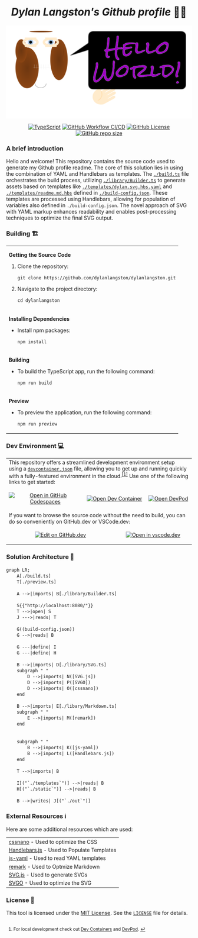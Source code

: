 <h1 align="center"><strong><em>Dylan Langston's Github profile</em> 🙋‍♂️</strong></h1>
<a href="https://github.com/dylanlangston/dylanlangston/" title="Dylan Langston's Github profile 🙋‍♂️">
  <p align="center">
    <img src="../dylan.svg" alt="Dylan Langston's Github profile 🙋‍♂️" align="center"></img>
  </p>
</a>

<p align="center">
  <a href="https://www.typescriptlang.org/"><img alt="TypeScript" src="https://img.shields.io/badge/TypeScript-3178C6?logo=typescript&logoColor=fff&style=flat-square"></a>
  <a href="https://github.com/dylanlangston/dylanlangston/actions/workflows/build.yml"><img alt="GitHub Workflow CI/CD" src="https://img.shields.io/github/actions/workflow/status/dylanlangston/dylanlangston/build.yml?label=CI%2FCD&style=flat-square"></a>
  <a href="https://github.com/dylanlangston/dylanlangston/blob/main/LICENSE"><img alt="GitHub License" src="https://img.shields.io/github/license/dylanlangston/dylanlangston?label=License&style=flat-square"></a>
  <a href="https://api.github.com/repos/dylanlangston/dylanlangston"><img alt="GitHub repo size" src="https://img.shields.io/github/repo-size/dylanlangston/dylanlangston?label=Repo%20Size&style=flat-square"></a>
</p>

### A brief introduction
Hello and welcome! This repository contains the source code used to generate my Github profile readme. The core of this solution lies in using the combination of YAML and Handlebars as templates. The [`./build.ts`](./build.ts) file orchestrates the build process, utilizing [`./library/Builder.ts`](./library/Builder.ts) to generate assets based on templates like [`./templates/dylan.svg.hbs.yaml`](./templates/dylan.svg.hbs.yaml) and [`./templates/readme.md.hbs`](./templates/readme.md.hbsl) defined in [`./build-config.json`](./build-config.json). These templates are processed using Handlebars, allowing for population of variables also defined in `./build-config.json`. The novel approach of SVG with YAML markup enhances readability and enables post-processing techniques to optimize the final SVG output.

### Building 🏗️

<table>
  <tr>
    <td>

__Getting the Source Code__
1. Clone the repository: 
    ```
    git clone https://github.com/dylanlangston/dylanlangston.git
    ```
2. Navigate to the project directory:
    ```
    cd dylanlangston
    ```

    </td>
  </tr>
  <tr></tr>
  <tr>
    <td>

__Installing Dependencies__
* Install npm packages:
   ```
   npm install
   ```

    </td>
  </tr>
  <tr></tr>
  <tr>
    <td>

__Building__

* To build the TypeScript app, run the following command:
    ```
    npm run build
    ```

    </td>
  </tr>
  <tr></tr>
  <tr>
    <td>

__Preview__
* To preview the application, run the following command:
    ```
    npm run preview
    ```

    </td>
  </tr>
</table>

### Dev Environment 💻
<table>
  <tr>
    <td colspan="6">
      This repository offers a streamlined development environment setup using a <a href=".devcontainer/devcontainer.json"><code>devcontainer.json</code></a> file, allowing you to get up and running quickly with a fully-featured environment in the cloud.<sup><a href="#local-development" id="fnref-local-development">[1]</a></sup> Use one of the following links to get started:
    </td>
  </tr>
  <tr>
    <td colspan="2">
      <p align="center">
        <a href="https://codespaces.new/dylanlangston/dylanlangston"><img src="https://img.shields.io/static/v1?style=for-the-badge&label=&message=Open+GitHub+Codespaces&color=lightgrey&logo=github" alt="Open in GitHub Codespaces"></a>
      </p>
    </td>
    <td colspan="2">
      <p align="center">
        <a href="https://vscode.dev/redirect?url=vscode://ms-vscode-remote.remote-containers/cloneInVolume?url=https://github.com/dylanlangston/dylanlangston"><img src="https://img.shields.io/static/v1?style=for-the-badge&label=&message=Open+Dev+Container&color=blue&logo=visualstudiocode" alt="Open Dev Container"></a>
      </p>
    </td>
    <td colspan="2">
      <p align="center">
        <a href="https://devpod.sh/open#https://github.com/dylanlangston/dylanlangston"><img src="https://img.shields.io/static/v1?style=for-the-badge&label=&message=Open+DevPod&color=9933CC&logo=devdotto" alt="Open DevPod"></a>
      </p>
    </td>
  </tr>
  <tr>
    <td colspan="6">
      If you want to browse the source code without the need to build, you can do so conveniently on GitHub.dev or VSCode.dev:
    </td>
  </tr>
  <tr>
    <td colspan="3">
      <p align="center">
        <a href="https://github.dev/dylanlangston/dylanlangston"><img src="https://img.shields.io/static/v1?style=for-the-badge&label=&message=View+on+GitHub.dev&color=lightgrey&logo=github" alt="Edit on GitHub.dev"></a>
      </p>
    </td>
    <td colspan="3">
      <p align="center">
        <a href="https://vscode.dev/github/dylanlangston/dylanlangston"><img src="https://img.shields.io/static/v1?style=for-the-badge&label=&message=View+on+VSCode.dev&color=blue&logo=visualstudiocode" alt="Open in vscode.dev"></a>
      </p>
    </td>
  </tr>
</table>
</p>

### Solution Architecture 🏰
```mermaid
graph LR;
    A[./build.ts]
    T[./preview.ts]
    
    A -->|imports| B[./library/Builder.ts]

    S{{"http://localhost:8080/"}}
    T -->|open| S
    J --->|reads| T

    G((build-config.json))
    G -->|reads| B

    G ---|define| I
    G ---|define| H

    B -->|imports| D[./library/SVG.ts]
    subgraph " "
        D -->|imports| N([SVG.js])
        D -->|imports| P([SVGO])
        D -->|imports| O([cssnano])
    end

    B -->|imports| E[./libary/Markdown.ts]
    subgraph " "
        E -->|imports| M([remark])
    end


    subgraph " "
        B -->|imports| K([js-yaml])
        B -->|imports| L([Handlebars.js])
    end
        
    T -->|imports| B

    I[("`./templates`")] -->|reads| B
    H[("`./static`")] -->|reads| B

    B -->|writes| J[("`./out`")]
```

### External Resources ℹ️
Here are some additional resources which are used:
<table>
  <tr>
    <td><a href="https://github.com/cssnano/cssnano">cssnano</a> - Used to optimize the CSS</td>
  </tr>
  <tr>
    <td><a href="https://github.com/handlebars-lang/handlebars.js">Handlebars.js</a> - Used to Populate Templates</td>
  </tr>
  <tr>
    <td><a href="https://github.com/nodeca/js-yaml">js-yaml</a> - Used to read YAML templates</td>
  </tr>
  <tr>
    <td><a href="https://github.com/remarkjs/remark">remark</a> - Used to Optmize Markdown</td>
  </tr>
  <tr>
    <td><a href="https://github.com/svgdotjs/svg.js">SVG.js</a> - Used to generate SVGs</td>
  </tr>
  <tr>
    <td><a href="https://github.com/svg/svgo">SVGO</a> - Used to optimize the SVG</td>
  </tr>
</table>

### License 📜
This tool is licensed under the [MIT License](https://opensource.org/licenses/MIT). See the [`LICENSE`](https://github.com/dylanlangston/dylanlangston/blob/main/LICENSE) file for details.

<h2 id="footer"></h2>
<sub>
<section>
  <ol dir="auto">
    <li id="local-development">
    <p>For local development check out <a href="https://marketplace.visualstudio.com/items?itemName=ms-vscode-remote.remote-containers">Dev Containers</a> and <a href="https://devpod.sh/">DevPod</a>. <a href="#fnref-local-development" aria-label="Back to reference 1">↩</a></p>
    </li>
  </ol>
</section>
</sub>
